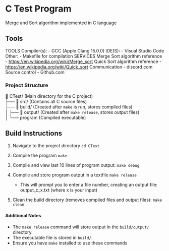 # C Test Program

Merge and Sort algorithm implemented in C language

## Tools 
 TOOLS
     Compiler(s):
         - GCC (Apple Clang 15.0.0)
     IDE(S):
         - Visual Studio Code
     Other:
         - Makefile for compilation
 SERVICES
     Merge Sort algorithm reference - https://en.wikipedia.org/wiki/Merge_sort
     Quick Sort algorithm reference -  https://en.wikipedia.org/wiki/Quick_sort
     Communication - discord.com
     Source control - Github.com

### Project Structure

📂 CTest/ (Main directory for the C project)  
├── 📂 src/ (Contains all C source files)  
├── 📂 build/ (Created after `make` is run, stores compiled files)  
│   ├── 📂 output/ (Created after `make release`, stores output files)  
│   └── program (Compiled executable)


## Build Instructions

1. Navigate to the project directory
   `cd CTest`

2. Compile the program
   `make`

3. Compile and view last 10 lines of program output:
   `make debug`

4. Compile and store program output in a textfile
   `make release`
   - This will prompt you to enter a file number, creating an output file:
     output_c_x.txt  (where x is your input)

5. Clean the build directory (removes compiled files and output files):
   `make clean`

#### Additional Notes

- The `make release` command will store output in the `build/output/` directory.
- The executable file is stored in `build/`.
- Ensure you have `make` installed to use these commands
